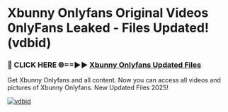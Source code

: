 # Xbunny Onlyfans Original Videos 0nlyFans Leaked - Files Updated! (vdbid)

<h3>🔴 CLICK HERE 🌐==►► <a href="https://tinyurl.com/ehrbuxhb" rel="nofollow">Xbunny Onlyfans Updated Files</a></h3>

Get Xbunny Onlyfans and all content. Now you can access all videos and pictures of Xbunny Onlyfans. New Updated Files 2025!

[![vdbid](https://i.imgur.com/lVYEuWS.gif)](https://tinyurl.com/ehrbuxhb)
